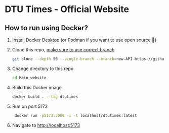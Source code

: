 # DTU Times - Official Website

## How to run using Docker?

1. Install Docker Desktop (or Podman if you want to use open source 💫)
1. Clone this repo, [make sure to use correct branch](https://www.freecodecamp.org/news/git-clone-branch-how-to-clone-a-specific-branch/)

    ```bash
    git clone --depth 50 --single-branch --branch=new-API https://github.com/dtutimes/Main_website.git
    ```

1. Change directory to this repo

   ```bash
   cd Main_website
   ```

1. Build this Docker image

   ```bash
   docker build . --tag dtutimes
   ```

1. Run on port 5173

   ```bash
    docker run -p5173:3000 -i -t localhost/dtutimes:latest  
    ```

1. Navigate to [http://localhost:5173](http://localhost:5173)
